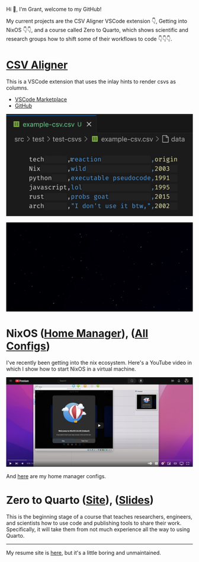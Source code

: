 Hi 👋, I'm Grant, welcome to my GitHub!

My current projects are 
the CSV Aligner VSCode extension 👇,
Getting into NixOS 👇👇, and a course called
Zero to Quarto, which shows scientific
and research groups how to shift some
of their workflows to code 👇👇👇.

# [CSV Aligner](https://github.com/GSmithApps/csv-aligner)

This is a VSCode extension that uses the inlay hints to
render csvs as columns.

- [VSCode Marketplace](https://marketplace.visualstudio.com/items?itemName=GrantSmith.csv-aligner)
- [GitHub](https://github.com/GSmithApps/csv-aligner)

![](deleting-columns.gif)

![git](csv-aligner1.gif)

# NixOS ([Home Manager](https://github.com/GSmithApps/home-manager-config)), ([All Configs](https://github.com/GSmithApps/configs))

I've recently been getting into
the nix ecosystem. Here's
a YouTube video in which I show how to start NixOS
in a virtual machine. 

[![Demo Video](nix-YT-link.png)](https://www.youtube.com/watch?v=cqwawmDEX8c)

And [here](https://github.com/GSmithApps/home-manager-config) are my home manager configs.

# Zero to Quarto ([Site](https://github.com/GSmithApps/zero-to-quarto-site)), ([Slides](https://github.com/GSmithApps/zero-to-quarto))

This is the beginning stage of a course that teaches
researchers, engineers, and scientists how to use
code and publishing tools to share their work.  Specifically,
it will take them from not much experience all the way
to using Quarto.


---

My resume site is [here](https://github.com/GSmithApps/home-manager-config),
but it's a little boring and unmaintained.

